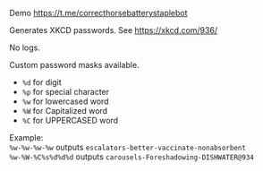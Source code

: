 Demo https://t.me/correcthorsebatterystaplebot

Generates XKCD passwords. See https://xkcd.com/936/

No logs.

Custom password masks available.
- `%d` for digit
- `%p` for special character
- `%w` for lowercased word
- `%W` for Capitalized word
- `%C` for UPPERCASED word

Example:  
`%w-%w-%w-%w` outputs `escalators-better-vaccinate-nonabsorbent`  
`%w-%W-%C%s%d%d%d` outputs `carousels-Foreshadowing-DISHWATER@934`
